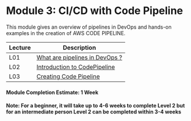 # Module 3: CI/CD with Code Pipeline 

This module gives an overview of pipelines in DevOps and hands-on examples in the creation of AWS CODE PIPELINE. 

| Lecture |   Description  |
|---------|----------------|
|  L01    | [What are pipelines in DevOps ?](L01-PipelineOverview.md)  |
|  L02    | [Introduction to CodePipeline ](L02-AWSCodepipeline.md)  |
|  L03    | [Creating Code Pipeline ](L03-CodePipelineHandsOn.md)  |

#### Module Completion Estimate: 1 Week

#### Note: For a beginner, it will take up to 4-6 weeks to complete Level 2 but for an intermediate person Level 2 can be completed within 3-4 weeks  

